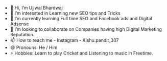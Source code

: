 - 👋 Hi, I’m Ujjwal Bhardwaj 
- 👀 I’m interested in Learning new SEO tips and Tricks 
- 🌱 I’m currently learning Full time SEO and Facebook ads and Digital Adsense
- 💞️ I’m looking to collaborate on Companies having high Digital Marketing Reputation. 
- 📫 How to reach me - Instagram - Kishu.pandit_307
- 😄 Pronouns: He / Him 
- ⚡ Hobbies: Learn to play Cricket and Listening to music in Freetime. 

<!---
ujjwal0664/ujjwal0664 is a ✨ special ✨ repository because its `README.md` (this file) appears on your GitHub profile.
You can click the Preview link to take a look at your changes.
--->
